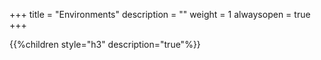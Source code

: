 +++
title = "Environments"
description = ""
weight = 1
alwaysopen = true
+++

{{%children style="h3" description="true"%}}